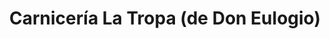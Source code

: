 ---
title: "Carnicería La Tropa (de Don Eulogio)"
url: /montevideo/carniceria-la-tropa-de-don-eulogio/
shop: carnicero
---